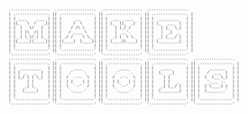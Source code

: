 <span style="font-size: 8px !important;">

    .----------------.  .----------------.  .----------------.  .----------------. 
    | .--------------. || .--------------. || .--------------. || .--------------. |
    | | ____    ____ | || |      __      | || |  ___  ____   | || |  _________   | |
    | ||_   \  /   _|| || |     /  \     | || | |_  ||_  _|  | || | |_   ___  |  | |
    | |  |   \/   |  | || |    / /\ \    | || |   | |_/ /    | || |   | |_  \_|  | |
    | |  | |\  /| |  | || |   / ____ \   | || |   |  __'.    | || |   |  _|  _   | |
    | | _| |_\/_| |_ | || | _/ /    \ \_ | || |  _| |  \ \_  | || |  _| |___/ |  | |
    | ||_____||_____|| || ||____|  |____|| || | |____||____| | || | |_________|  | |
    | |              | || |              | || |              | || |              | |
    | '--------------' || '--------------' || '--------------' || '--------------' |
    '----------------'  '----------------'  '----------------'  '----------------' 
    .----------------.  .----------------.  .----------------.  .----------------.  .----------------. 
    | .--------------. || .--------------. || .--------------. || .--------------. || .--------------. |
    | |  _________   | || |     ____     | || |     ____     | || |   _____      | || |    _______   | |
    | | |  _   _  |  | || |   .'    `.   | || |   .'    `.   | || |  |_   _|     | || |   /  ___  |  | |
    | | |_/ | | \_|  | || |  /  .--.  \  | || |  /  .--.  \  | || |    | |       | || |  |  (__ \_|  | |
    | |     | |      | || |  | |    | |  | || |  | |    | |  | || |    | |   _   | || |   '.___`-.   | |
    | |    _| |_     | || |  \  `--'  /  | || |  \  `--'  /  | || |   _| |__/ |  | || |  |`\____) |  | |
    | |   |_____|    | || |   `.____.'   | || |   `.____.'   | || |  |________|  | || |  |_______.'  | |
    | |              | || |              | || |              | || |              | || |              | |
    | '--------------' || '--------------' || '--------------' || '--------------' || '--------------' |
    '----------------'  '----------------'  '----------------'  '----------------'  '----------------' 
                                                                                

</span>